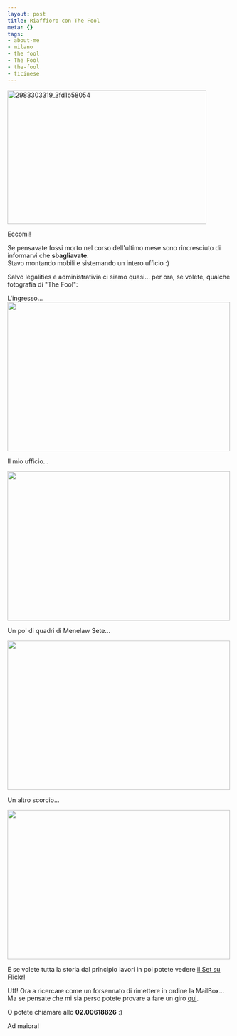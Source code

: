 ```yaml
--- 
layout: post
title: Riaffioro con The Fool
meta: {}
tags: 
- about-me
- milano
- the fool
- The Fool
- the-fool
- ticinese
---
```

<a href="http://tinyurl.com/thefool-foto"><img src="http://www.lastknight.com/download//2008/10/2983303319_3fd1b58054-447x300.jpg" alt="2983303319_3fd1b58054" title="2983303319_3fd1b58054" width="447" height="300" class="aligncenter size-medium wp-image-1334" /></a>
  
Eccomi!  
  
Se pensavate fossi morto nel corso dell'ultimo mese sono rincresciuto di informarvi che **sbagliavate**.  
Stavo montando mobili e sistemando un intero ufficio :)  
  
Salvo legalities e administrativia ci siamo quasi... per ora, se volete, qualche fotografia di "The Fool":  
  
L'ingresso...  
<a href="http://tinyurl.com/thefool-foto"><img alt="" src="http://farm3.static.flickr.com/2219/2983304271_77e6029330.jpg?v=0" class="aligncenter" width="500" height="335" /></a>  
  
Il mio ufficio...
  
<a href="http://tinyurl.com/thefool-foto"><img alt="" src="http://farm4.static.flickr.com/3140/2983303577_caeb9cea3c.jpg?v=0" class="aligncenter" width="500" height="335" /></a>  
  
Un po' di quadri di Menelaw Sete...
  
<a href="http://tinyurl.com/thefool-foto"><img alt="" src="http://farm4.static.flickr.com/3027/2984160002_4bafa2deb9.jpg?v=0" class="aligncenter" width="500" height="335" /></a>  
  
Un altro scorcio...
  
<a href="http://tinyurl.com/thefool-foto"><img alt="" src="http://farm4.static.flickr.com/3022/2983304021_d38047a91a.jpg?v=0" class="aligncenter" width="500" height="335" /></a>  
    
E se volete tutta la storia dal principio lavori in poi potete vedere [il Set su Flickr](http://tinyurl.com/thefool-foto)!  
  
Uff! Ora a ricercare come un forsennato di rimettere in ordine la MailBox...  
Ma se pensate che mi sia perso potete provare a fare un giro [qui](http://tinyurl.com/thefool-dove).  
  
O potete chiamare allo **02.00618826** :)
  
Ad maiora!  
  
 
